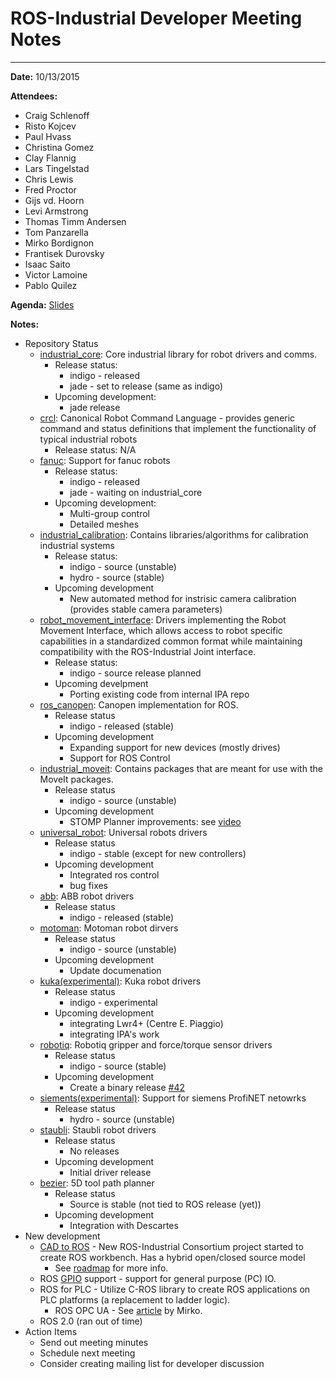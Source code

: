 # ROS-Industrial Developer Meeting Notes

----------
**Date:** 10/13/2015

**Attendees:**

 - Craig Schlenoff
 - Risto Kojcev
 - Paul Hvass
 - Christina Gomez
 - Clay Flannig
 - Lars Tingelstad
 - Chris Lewis
 - Fred Proctor
 - Gijs vd. Hoorn
 - Levi Armstrong
 - Thomas Timm Andersen
 - Tom Panzarella
 - Mirko Bordignon
 - Frantisek Durovsky
 - Isaac Saito
 - Victor Lamoine
 - Pablo Quilez

**Agenda:** [Slides](meeting_agenda.pptx)

**Notes:**

 - Repository Status
     - [industrial_core](https://github.com/ros-industrial/industrial_core): Core industrial library for robot drivers and comms.
         - Release status:
             - indigo - released
             - jade - set to release (same as indigo)
         - Upcoming development:
             - jade release
     - [crcl](https://github.com/ros-industrial/crcl): Canonical Robot Command Language - provides generic command and status definitions that implement the functionality of typical industrial robots
         - Release status: N/A 
     - [fanuc](https://github.com/ros-industrial/fanuc): Support for fanuc robots
         - Release status:
             - indigo - released
             - jade - waiting on industrial_core
         - Upcoming development:
             - Multi-group control
             - Detailed meshes
     - [industrial_calibration](https://github.com/ros-industrial/industrial_calibration): Contains libraries/algorithms for calibration industrial systems
         - Release status:
             - indigo - source (unstable)
             - hydro - source (stable)
         - Upcoming development
             - New automated method for instrisic camera calibration (provides stable camera parameters)
     - [robot\_movement\_interface](https://github.com/ros-industrial/robot_movement_interface): Drivers implementing the Robot Movement Interface, which allows access to robot specific capabilities in a standardized common format while maintaining compatibility with the ROS-Industrial Joint interface.
         - Release status:
             - indigo - source release planned
         - Upcoming develpment
             - Porting existing code from internal IPA repo
     -  [ros_canopen](https://github.com/ros-industrial/ros_canopen): Canopen implementation for ROS.
         -  Release status
             -  indigo - released (stable)
         -  Upcoming development
             -  Expanding support for new devices (mostly drives)
             -  Support for ROS Control
     -  [industrial_moveit](https://github.com/ros-industrial/industrial_moveit): Contains packages that are meant for use with the MoveIt packages.
         -  Release status
             -  indigo - source (unstable)
         -  Upcoming development
             -  STOMP Planner improvements: see [video](https://www.youtube.com/watch?v=AvFoskssvVQ)
     -  [universal_robot](https://github.com/ros-industrial/universal_robot): Universal robots drivers
         -  Release status
             -  indigo - stable (except for new controllers)
         -  Upcoming development
             -  Integrated ros control
             -  bug fixes
     -  [abb](https://github.com/ros-industrial/abb): ABB robot drivers
         -  Release status
             -  indigo - released (stable)
     -  [motoman](https://github.com/ros-industrial/motoman):  Motoman robot dirvers
         -  Release status
             -  indigo - source (unstable)
         -  Upcoming development
             -  Update documenation
     -  [kuka(experimental)](https://github.com/ros-industrial/kuka_experimental): Kuka robot drivers
         -  Release status 
             -  indigo - experimental
         -  Upcoming development
             -  integrating Lwr4+ (Centre E. Piaggio)
             -  integrating IPA's work
     -  [robotiq](https://github.com/ros-industrial/robotiq): Robotiq gripper and force/torque sensor drivers
         -  Release status
             -  indigo - source (stable)
         -  Upcoming development
             -  Create a binary release [#42](https://github.com/ros-industrial/robotiq/issues/42)
     -  [siements(experimental)](https://github.com/ros-industrial/siemens_experimental): Support for siemens ProfiNET netowrks
         -  Release status
             -  hydro - source (unstable)
     -  [staubli](https://github.com/ros-industrial/staubli): Staubli robot drivers
         -  Release status
             -  No releases
         -  Upcoming development
             -  Initial driver release
     -  [bezier](https://github.com/ros-industrial-consortium/bezier): 5D tool path planner
         -  Release status
             -  Source is stable (not tied to ROS release (yet))
         -  Upcoming development
             -  Integration with Descartes
 -  New development
     -  [CAD to ROS](http://rosindustrial.org/events/2015/10/31/cad-to-ros-workbench-milestone-1-launch-anticipated) - New ROS-Industrial Consortium project started to create ROS workbench.  Has a hybrid open/closed source model
         -  See [roadmap](https://github.com/ros-industrial-consortium/roadmapping/blob/master/RoadmappingDocument.md#63-workspace-modeling) for more info.
     -  ROS [GPIO](https://en.wikipedia.org/wiki/General-purpose_input/output) support - support for general purpose (PC) IO.
     -  ROS for PLC - Utilize C-ROS library to create ROS applications on PLC platforms (a replacement to ladder logic).
         -  ROS OPC UA - See [article](https://github.com/ros-industrial-consortium/articles/blob/master/ros_with_opc-ua.md) by Mirko.
     -  ROS 2.0 (ran out of time)
 -  Action Items
     -  Send out meeting minutes
     -  Schedule next meeting
     -  Consider creating mailing list for developer discussion

